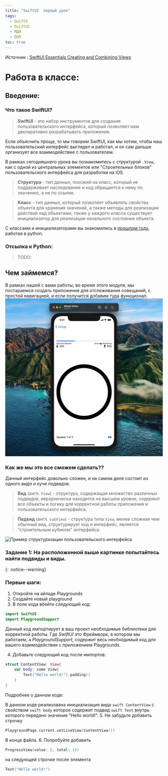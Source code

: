 ```yaml
---
title: "SwiftUI  первый урок"
tags:
  - Swift9
  - SwiftUI
  - МДИ
  - ООП
toc: true
---
```

Источник : [SwiftUI Essentials Creating and Combining Views](https://developer.apple.com/tutorials/swiftui/creating-and-combining-views)

# Работа в классе:
## Введение:
### Что такое SwiftUI?

>**SwiftUI** - это набор инструментов для создания пользовательского интерфейса, который позволяет нам декларативно разрабатывать приложения. 

Если объяснить проще, то мы говорим SwiftUI, как мы хотим, чтобы наш пользовательский интерфейс выглядел и работал, и он сам дальше организует все взаимодействие с пользователем.

В рамках сегодняшнего урока вы познакомитесь с структурой ``` View```, как с одной из центральных элементов или "Строительных блоков" пользовательского интерфейса для разработки на iOS. 

>**Структура** - тип данных, похожий на класс, который не поддерживает наследование и код обращается к нему по значению, а не по ссылке. 

>**Класс** - тип данных, который позволяет объявлять свойства объекта для хранения значений, а также методы для реализации действий над объектами, также у каждого класса существует инициализатор для реализации начального состояния объекта.

С классами и инициализаторами вы знакомились в [прошлом году](#), работая в python.
### Отсылка к Python:
> TODO:

## Чем займемся?
В рамках нашей с вами работы, во время этого модуля, мы постараемся создать приложение для отслеживания совещаний, с простой навигацией, и если получится добавим туда функционал.
![Вот пример того что у нас может получиться.](/assets/images/SCRUMView.jpg)

### Как же мы это все сможем сделать??
Данный интерфейс довольно сложен, и на самом деле состоит из одного *вида* и кучи *подвидов*.

> **Вид** (англ. ```View```) - структура, содержащая множество различных *подвидов*, иерархически находится на высшем уровне, содержит все объекты и логику для корректной работы приложения и пользовательского интерфейса. 

> **Подвид** (англ. ```subView```) - структура типа ```View```,  менее сложная чем обычный вид, структурирует код и интерфейс, является "строительным кубиком" интерфейса. 

![Пример структуризации пользовательского интерфейса](https://docs-assets.developer.apple.com/published/52ecf4fe15cc0adf94eb45b9b7d113fe/600/SUI_010-010-intro@2x.png)

### **Задание 1:** На расположенной выше картинке попытайтесь найти подвиды и виды. 
{: .notice--warning}

###  Первые шаги:
1. Откройте на айпаде Playgrounds
2. Создайте новый playground
3. В поле кода вбейте следующий код: 
```swift 
import SwiftUI
import PlaygroundSupport
```
Данный код импортирует в ваш проект необходимые библиотеки для корректной работы. Где *SwiftUI* это Фреймворк, в котором мы работаем, а *PlaygroundSupport*, содержит весь необходимый код для вашего взаимодействия с приложением Playgrounds. 

4. Добавьте следующий код после импортов:
```swift
struct ContentView: View{
    var body: some View{
        Text("Hello world!").padding()
    }
}
```

Подробнее о данном коде:

В данном коде реализована инициализация вида 
```swift ContentView``` 
c свойством ```swift body``` которое содержит подвид ```swift Text``` внутрь которого передано значение "Hello world!".
5. Не забудьте добавить строчку 
```swift 
PlaygroundPage.current.setLiveView(ContentView())
```
В конце файла. 
6. Попробуйте добавить 
```swift 
ProgressView(value: 5, total: 15)
``` 
на следующей строчке после элемента 
```swift
Text("Hello world!")
 ```